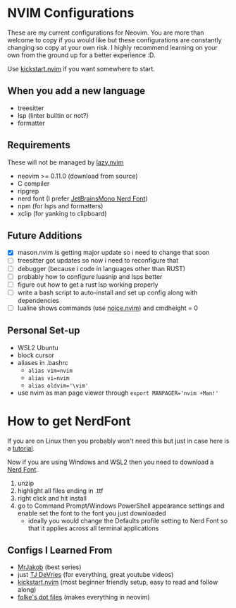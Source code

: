 # NVIM Configurations
These are my current configurations for Neovim. You are more than welcome to copy if you would like but these configurations are constantly changing so copy at your own risk. I highly recommend learning on your own from the ground up for a better experience :D.

Use [kickstart.nvim](https://github.com/nvim-lua/kickstart.nvim/tree/master) if you want somewhere to start.

## When you add a new language
- treesitter
- lsp (linter builtin or not?)
- formatter

## Requirements
These will not be managed by [lazy.nvim](https://github.com/folke/lazy.nvim/tree/main)
- neovim >= 0.11.0 (download from source)
- C compiler
- ripgrep
- nerd font (I prefer [JetBrainsMono Nerd Font](https://www.nerdfonts.com/font-downloads))
- npm (for lsps and formatters)
- xclip (for yanking to clipboard)


## Future Additions
- [X] mason.nvim is getting major update so i need to change that soon
- [ ] treesitter got updates so now i need to reconfigure that
- [ ] debugger (because i code in languages other than RUST)
- [ ] probably how to configure luasnip and lsps better
- [ ] figure out how to get a rust lsp working properly
- [ ] write a bash script to auto-install and set up config along with dependencies
- [ ] lualine shows commands (use [noice.nvim](https://github.com/nvim-lualine/lualine.nvim/issues/868)) and cmdheight = 0

## Personal Set-up
- WSL2 Ubuntu
- block cursor
- aliases in .bashrc
    - `alias vim=nvim`
    - `alias vi=nvim`
    - `alias oldvim='\vim'`
- use nvim as man page viewer through `export MANPAGER='nvim +Man!'`

# How to get NerdFont
If you are on Linux then you probably won't need this but just in case here is a [tutorial](https://medium.com/@almatins/install-nerdfont-or-any-fonts-using-the-command-line-in-debian-or-other-linux-f3067918a88c).

Now if you are using Windows and WSL2 then you need to download a [Nerd Font](https://www.nerdfonts.com/font-downloads).
1. unzip
2. highlight all files ending in .ttf
3. right click and hit install
4. go to Command Prompt/Windows PowerShell appearance settings and enable set the font to the font you just downloaded
    - ideally you would change the Defaults profile setting to Nerd Font so that it applies across all terminal applications

## Configs I Learned From
- [MrJakob](https://www.youtube.com/watch?v=g1gyYttzxcI&list=PLy68GuC77sURrnMNi2XR1h58m674KOvLG) (best series)
- just [TJ DeVries](https://github.com/tjdevries) (for everything, great youtube videos)
- [kickstart.nvim](https://github.com/nvim-lua/kickstart.nvim/tree/master) (most beginner friendly setup, easy to read and follow along)
- [folke's dot files](https://github.com/folke/dot) (makes everything in neovim)
